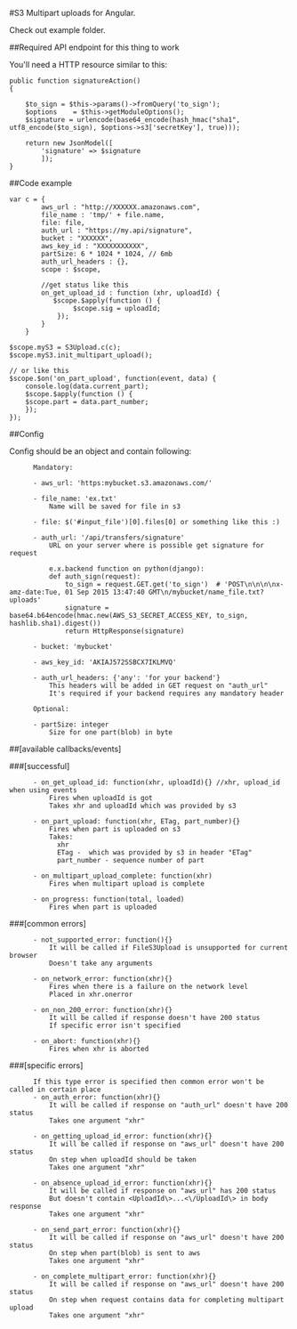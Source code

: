 #S3 Multipart uploads for Angular.

Check out example folder.

##Required API endpoint for this thing to work

You'll need a HTTP resource similar to this:
    

    public function signatureAction()
    {

        $to_sign = $this->params()->fromQuery('to_sign');
        $options    = $this->getModuleOptions();
        $signature = urlencode(base64_encode(hash_hmac("sha1", utf8_encode($to_sign), $options->s3['secretKey'], true)));

        return new JsonModel([
            'signature' => $signature
            ]);
    }



##Code example

	var c = {
	    	aws_url : "http://XXXXXX.amazonaws.com",
            file_name : 'tmp/' + file.name,
            file: file,
            auth_url : "https://my.api/signature",
            bucket : "XXXXXX",
            aws_key_id : "XXXXXXXXXXX",
            partSize: 6 * 1024 * 1024, // 6mb
            auth_url_headers : {},
            scope : $scope,
	    
            //get status like this
            on_get_upload_id : function (xhr, uploadId) {  
               $scope.$apply(function () {
					$scope.sig = uploadId;
				});
            }
      	}         

	$scope.myS3 = S3Upload.c(c);
	$scope.myS3.init_multipart_upload();

	// or like this
	$scope.$on('on_part_upload', function(event, data) { 
		console.log(data.current_part);
		$scope.$apply(function () {
		$scope.part = data.part_number;
		});
	});

##Config


   Config should be an object and contain following:
        
          Mandatory:
        
          - aws_url: 'https:mybucket.s3.amazonaws.com/'
        
          - file_name: 'ex.txt'
              Name will be saved for file in s3
        
          - file: $('#input_file')[0].files[0] or something like this :)
        
          - auth_url: '/api/transfers/signature' 
              URL on your server where is possible get signature for request
        
              e.x.backend function on python(django):
              def auth_sign(request):
                  to_sign = request.GET.get('to_sign')  # 'POST\n\n\n\nx-amz-date:Tue, 01 Sep 2015 13:47:40 GMT\n/mybucket/name_file.txt?uploads'
                  signature = base64.b64encode(hmac.new(AWS_S3_SECRET_ACCESS_KEY, to_sign, hashlib.sha1).digest())
                  return HttpResponse(signature)
        
          - bucket: 'mybucket'
        
          - aws_key_id: 'AKIAJ572SSBCX7IKLMVQ'
        
          - auth_url_headers: {'any': 'for your backend'}
              This headers will be added in GET request on "auth_url"
              It's required if your backend requires any mandatory header
        
          Optional:
        
          - partSize: integer
              Size for one part(blob) in byte
        
##[available callbacks/events]

###[successful]

          - on_get_upload_id: function(xhr, uploadId){} //xhr, upload_id when using events
              Fires when uploadId is got
              Takes xhr and uploadId which was provided by s3
        
          - on_part_upload: function(xhr, ETag, part_number){}
              Fires when part is uploaded on s3
              Takes:
                xhr
                ETag -  which was provided by s3 in header "ETag"
                part_number - sequence number of part
        
          - on_multipart_upload_complete: function(xhr)
              Fires when multipart upload is complete
        
          - on_progress: function(total, loaded)
              Fires when part is uploaded
        
###[common errors]

          - not_supported_error: function(){}
              It will be called if FileS3Upload is unsupported for current browser
              Doesn't take any arguments
        
          - on_network_error: function(xhr){}
              Fires when there is a failure on the network level
              Placed in xhr.onerror
        
          - on_non_200_error: function(xhr){}
              It will be called if response doesn't have 200 status
              If specific error isn't specified
        
          - on_abort: function(xhr){}
              Fires when xhr is aborted
        
###[specific errors]

          If this type error is specified then common error won't be called in certain place
          - on_auth_error: function(xhr){}
              It will be called if response on "auth_url" doesn't have 200 status
              Takes one argument "xhr"
        
          - on_getting_upload_id_error: function(xhr){}
              It will be called if response on "aws_url" doesn't have 200 status
              On step when uploadId should be taken
              Takes one argument "xhr"
        
          - on_absence_upload_id_error: function(xhr){}
              It will be called if response on "aws_url" has 200 status
              But doesn't contain <UploadId\>...<\/UploadId\> in body response
              Takes one argument "xhr"
        
          - on_send_part_error: function(xhr){}
              It will be called if response on "aws_url" doesn't have 200 status
              On step when part(blob) is sent to aws
              Takes one argument "xhr"
        
          - on_complete_multipart_error: function(xhr){}
              It will be called if response on "aws_url" doesn't have 200 status
              On step when request contains data for completing multipart upload
              Takes one argument "xhr"



        


